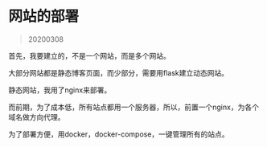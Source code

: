 # 网站的部署
> 20200308


首先，我要建立的，不是一个网站，而是多个网站。

大部分网站都是静态博客页面，而少部分，需要用flask建立动态网站。


静态网站，我用了nginx来部署。


而前期，为了成本低，所有站点都用一个服务器，所以，前置一个nginx，为各个域名做方向代理。

为了部署方便，用docker，docker-compose，一键管理所有的站点。


